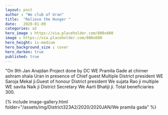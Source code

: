 ```yaml
---
layout: post
author : "We club of Uran"
title:  "Relieve the Hunger "
date:   2020-01-09
categories: a2
hero_image : https://via.placeholder.com/800x600
image : https://via.placeholder.com/800x600
hero_height: is-medium
hero_background_size : cover
hero_darken: true
published: true
---
```


"On 9th Jan Anajdan Project done by DC WE Pramila Gade at chirner ashram shala Uran in presence of Chief guest Multiple District president WE Saroja Mekal ji.Guest of honour District president We sujata Rao ji multiple WE savita Naik ji  District Secretary We Aarti Bhatiji ji. Total beneficiaries 300.

{% include image-gallery.html folder="/assets/img/District323A2/2020/2020JAN/We pramila gada" %}
